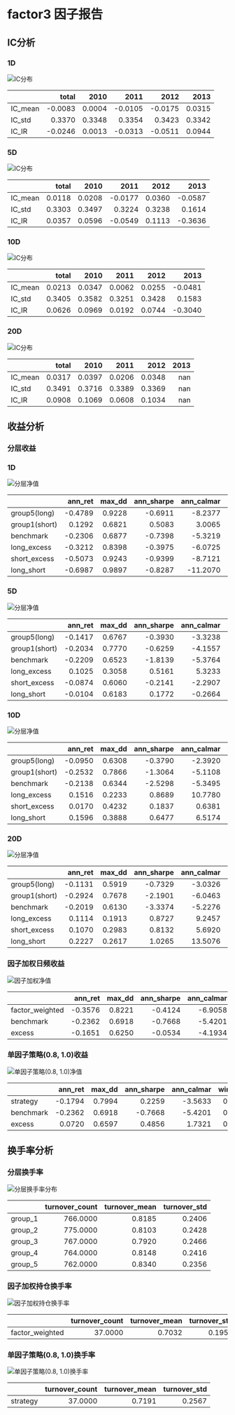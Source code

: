 # factor3 因子报告
## IC分析
### 1D
![IC分布](IC/factor3_1D.svg)

|         |   total |   2010 |    2011 |    2012 |   2013 |
|:--------|--------:|-------:|--------:|--------:|-------:|
| IC_mean | -0.0083 | 0.0004 | -0.0105 | -0.0175 | 0.0315 |
| IC_std  |  0.3370 | 0.3348 |  0.3354 |  0.3423 | 0.3342 |
| IC_IR   | -0.0246 | 0.0013 | -0.0313 | -0.0511 | 0.0944 |

### 5D
![IC分布](IC/factor3_5D.svg)

|         |   total |   2010 |    2011 |   2012 |    2013 |
|:--------|--------:|-------:|--------:|-------:|--------:|
| IC_mean |  0.0118 | 0.0208 | -0.0177 | 0.0360 | -0.0587 |
| IC_std  |  0.3303 | 0.3497 |  0.3224 | 0.3238 |  0.1614 |
| IC_IR   |  0.0357 | 0.0596 | -0.0549 | 0.1113 | -0.3636 |

### 10D
![IC分布](IC/factor3_10D.svg)

|         |   total |   2010 |   2011 |   2012 |    2013 |
|:--------|--------:|-------:|-------:|-------:|--------:|
| IC_mean |  0.0213 | 0.0347 | 0.0062 | 0.0255 | -0.0481 |
| IC_std  |  0.3405 | 0.3582 | 0.3251 | 0.3428 |  0.1583 |
| IC_IR   |  0.0626 | 0.0969 | 0.0192 | 0.0744 | -0.3040 |

### 20D
![IC分布](IC/factor3_20D.svg)

|         |   total |   2010 |   2011 |   2012 |   2013 |
|:--------|--------:|-------:|-------:|-------:|-------:|
| IC_mean |  0.0317 | 0.0397 | 0.0206 | 0.0348 |    nan |
| IC_std  |  0.3491 | 0.3716 | 0.3389 | 0.3369 |    nan |
| IC_IR   |  0.0908 | 0.1069 | 0.0608 | 0.1034 |    nan |

<div style="page-break-after: always;"></div>

## 收益分析
### 分层收益
### 1D
![分层净值](net_value/factor3_1D.svg)

|               |   ann_ret |   max_dd |   ann_sharpe |   ann_calmar |   win_rate |   avg_win_ret |   avg_loss_ret |   profit_loss_ratio |   ann_vol |
|:--------------|----------:|---------:|-------------:|-------------:|-----------:|--------------:|---------------:|--------------------:|----------:|
| group5(long)  |   -0.4789 |   0.9228 |      -0.6911 |      -8.2377 |     0.4689 |        0.0336 |        -0.0330 |              1.0186 |    0.6426 |
| group1(short) |    0.1292 |   0.6821 |       0.5083 |       3.0065 |     0.5095 |        0.0334 |        -0.0320 |              1.0410 |    0.6340 |
| benchmark     |   -0.2306 |   0.6877 |      -0.7398 |      -5.3219 |     0.4740 |        0.0150 |        -0.0151 |              0.9887 |    0.2952 |
| long_excess   |   -0.3212 |   0.8398 |      -0.3975 |      -6.0725 |     0.4842 |        0.0287 |        -0.0287 |              1.0009 |    0.5678 |
| short_excess  |   -0.5073 |   0.9243 |      -0.9399 |      -8.7121 |     0.4778 |        0.0283 |        -0.0300 |              0.9430 |    0.5753 |
| long_short    |   -0.6987 |   0.9897 |      -0.8287 |     -11.2070 |     0.4791 |        0.0458 |        -0.0480 |              0.9550 |    0.9248 |

### 5D
![分层净值](net_value/factor3_5D.svg)

|               |   ann_ret |   max_dd |   ann_sharpe |   ann_calmar |   win_rate |   avg_win_ret |   avg_loss_ret |   profit_loss_ratio |   ann_vol |
|:--------------|----------:|---------:|-------------:|-------------:|-----------:|--------------:|---------------:|--------------------:|----------:|
| group5(long)  |   -0.1417 |   0.6767 |      -0.3930 |      -3.3238 |     0.4637 |        0.0150 |        -0.0138 |              1.0869 |    0.2854 |
| group1(short) |   -0.2034 |   0.7770 |      -0.6259 |      -4.1557 |     0.4777 |        0.0148 |        -0.0149 |              0.9908 |    0.2942 |
| benchmark     |   -0.2209 |   0.6523 |      -1.8139 |      -5.3764 |     0.4637 |        0.0063 |        -0.0072 |              0.8718 |    0.1327 |
| long_excess   |    0.1025 |   0.3058 |       0.5161 |       5.3233 |     0.4841 |        0.0132 |        -0.0114 |              1.1579 |    0.2491 |
| short_excess  |   -0.0874 |   0.6060 |      -0.2141 |      -2.2907 |     0.4968 |        0.0131 |        -0.0134 |              0.9790 |    0.2641 |
| long_short    |   -0.0104 |   0.6183 |       0.1772 |      -0.2664 |     0.4981 |        0.0207 |        -0.0199 |              1.0364 |    0.4062 |

### 10D
![分层净值](net_value/factor3_10D.svg)

|               |   ann_ret |   max_dd |   ann_sharpe |   ann_calmar |   win_rate |   avg_win_ret |   avg_loss_ret |   profit_loss_ratio |   ann_vol |
|:--------------|----------:|---------:|-------------:|-------------:|-----------:|--------------:|---------------:|--------------------:|----------:|
| group5(long)  |   -0.0950 |   0.6308 |      -0.3790 |      -2.3920 |     0.4577 |        0.0110 |        -0.0098 |              1.1157 |    0.2071 |
| group1(short) |   -0.2532 |   0.7866 |      -1.3064 |      -5.1108 |     0.4615 |        0.0103 |        -0.0108 |              0.9513 |    0.2070 |
| benchmark     |   -0.2138 |   0.6344 |      -2.5298 |      -5.3495 |     0.4154 |        0.0048 |        -0.0050 |              0.9563 |    0.0933 |
| long_excess   |    0.1516 |   0.2233 |       0.8689 |      10.7780 |     0.5064 |        0.0095 |        -0.0085 |              1.1200 |    0.1813 |
| short_excess  |    0.0170 |   0.4232 |       0.1837 |       0.6381 |     0.5269 |        0.0091 |        -0.0099 |              0.9241 |    0.1872 |
| long_short    |    0.1596 |   0.3888 |       0.6477 |       6.5174 |     0.5321 |        0.0147 |        -0.0151 |              0.9745 |    0.2964 |

### 20D
![分层净值](net_value/factor3_20D.svg)

|               |   ann_ret |   max_dd |   ann_sharpe |   ann_calmar |   win_rate |   avg_win_ret |   avg_loss_ret |   profit_loss_ratio |   ann_vol |
|:--------------|----------:|---------:|-------------:|-------------:|-----------:|--------------:|---------------:|--------------------:|----------:|
| group5(long)  |   -0.1131 |   0.5919 |      -0.7329 |      -3.0326 |     0.4377 |        0.0080 |        -0.0070 |              1.1433 |    0.1487 |
| group1(short) |   -0.2924 |   0.7678 |      -2.1901 |      -6.0463 |     0.3844 |        0.0085 |        -0.0074 |              1.1377 |    0.1526 |
| benchmark     |   -0.2019 |   0.6130 |      -3.3374 |      -5.2276 |     0.3831 |        0.0034 |        -0.0035 |              0.9591 |    0.0669 |
| long_excess   |    0.1114 |   0.1913 |       0.8727 |       9.2457 |     0.5013 |        0.0069 |        -0.0061 |              1.1441 |    0.1308 |
| short_excess  |    0.1070 |   0.2983 |       0.8132 |       5.6920 |     0.5688 |        0.0063 |        -0.0074 |              0.8633 |    0.1365 |
| long_short    |    0.2227 |   0.2617 |       1.0265 |      13.5076 |     0.5247 |        0.0111 |        -0.0104 |              1.0693 |    0.2193 |

<div style="page-break-after: always;"></div>

### 因子加权日频收益
![因子加权净值](net_value/factor3_factor_weighted.svg)

|                 |   ann_ret |   max_dd |   ann_sharpe |   ann_calmar |   win_rate |   avg_win_ret |   avg_loss_ret |   profit_loss_ratio |   ann_vol |
|:----------------|----------:|---------:|-------------:|-------------:|-----------:|--------------:|---------------:|--------------------:|----------:|
| factor_weighted |   -0.3576 |   0.8221 |      -0.4124 |      -6.9058 |     0.4814 |        0.0225 |        -0.0229 |              0.9851 |    0.6200 |
| benchmark       |   -0.2362 |   0.6918 |      -0.7668 |      -5.4201 |     0.4724 |        0.0149 |        -0.0151 |              0.9909 |    0.2946 |
| excess          |   -0.1651 |   0.6250 |      -0.0534 |      -4.1934 |     0.4698 |        0.0159 |        -0.0143 |              1.1106 |    0.5635 |

### 单因子策略(0.8, 1.0)收益
![单因子策略(0.8, 1.0)净值](net_value/factor3_quantile.svg)

|           |   ann_ret |   max_dd |   ann_sharpe |   ann_calmar |   win_rate |   avg_win_ret |   avg_loss_ret |   profit_loss_ratio |   ann_vol |
|:----------|----------:|---------:|-------------:|-------------:|-----------:|--------------:|---------------:|--------------------:|----------:|
| strategy  |   -0.1794 |   0.7994 |       0.2259 |      -3.5633 |     0.4814 |        0.0365 |        -0.0323 |              1.1320 |    0.9459 |
| benchmark |   -0.2362 |   0.6918 |      -0.7668 |      -5.4201 |     0.4724 |        0.0149 |        -0.0151 |              0.9909 |    0.2946 |
| excess    |    0.0720 |   0.6597 |       0.4856 |       1.7321 |     0.5071 |        0.0309 |        -0.0282 |              1.0941 |    0.9058 |

<div style="page-break-after: always;"></div>

## 换手率分析
### 分层换手率
![分层换手率分布](turnover/factor3_group.svg)

|         |   turnover_count |   turnover_mean |   turnover_std |
|:--------|-----------------:|----------------:|---------------:|
| group_1 |         766.0000 |          0.8185 |         0.2406 |
| group_2 |         775.0000 |          0.8103 |         0.2428 |
| group_3 |         767.0000 |          0.7920 |         0.2466 |
| group_4 |         764.0000 |          0.8148 |         0.2416 |
| group_5 |         762.0000 |          0.8340 |         0.2356 |

<div style="page-break-after: always;"></div>

### 因子加权持仓换手率
![因子加权持仓换手率](turnover/factor3_factor_weighted.svg)

|                 |   turnover_count |   turnover_mean |   turnover_std |
|:----------------|-----------------:|----------------:|---------------:|
| factor_weighted |          37.0000 |          0.7032 |         0.1959 |

### 单因子策略(0.8, 1.0)换手率
![单因子策略(0.8, 1.0)换手率](turnover/factor3_quantile.svg)

|          |   turnover_count |   turnover_mean |   turnover_std |
|:---------|-----------------:|----------------:|---------------:|
| strategy |          37.0000 |          0.7191 |         0.2567 |

<div style="page-break-after: always;"></div>

